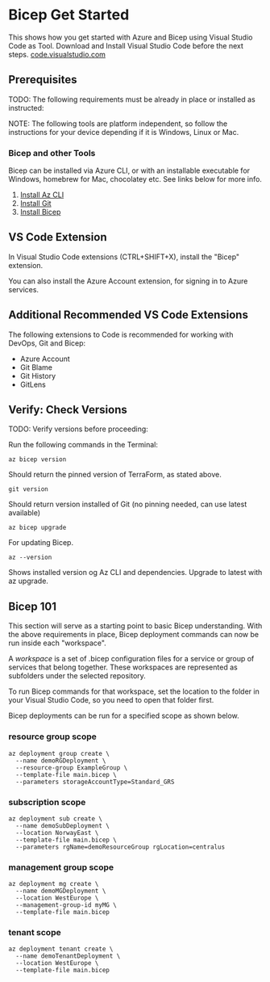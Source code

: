 # Bicep Get Started

This shows how you get started with Azure and Bicep using Visual Studio Code as Tool.
Download and Install Visual Studio Code before the next steps. [code.visualstudio.com](https://code.visualstudio.com)

## Prerequisites

TODO: The following requirements must be already in place or installed as instructed:

NOTE: The following tools are platform independent, so follow the instructions for your device depending if it is Windows, Linux or Mac.

### Bicep and other Tools

Bicep can be installed via Azure CLI, or with an installable executable for Windows, homebrew for Mac, chocolatey etc. See links below for more info.

1. [Install Az CLI](https://docs.microsoft.com/en-us/cli/azure/install-azure-cli)
2. [Install Git](https://git-scm.com/)
3. [Install Bicep](https://learn.microsoft.com/en-us/azure/azure-resource-manager/bicep/install)

## VS Code Extension

In Visual Studio Code extensions (CTRL+SHIFT+X), install the "Bicep" extension.

You can also install the Azure Account extension, for signing in to Azure services.

## Additional Recommended VS Code Extensions

The following extensions to Code is recommended for working with DevOps, Git and Bicep:

* Azure Account
* Git Blame
* Git History
* GitLens

## Verify: Check Versions

TODO: Verify versions before proceeding:

Run the following commands in the Terminal:

```azurecli
az bicep version
```

Should return the pinned version of TerraForm, as stated above.

```azurecli-interactive
git version
```

Should return version installed of Git (no pinning needed, can use latest available)

```azurecli-interactive
az bicep upgrade
```

For updating Bicep.

```azurecli-interactive
az --version
```

Shows installed version og Az CLI and dependencies. Upgrade to latest with az upgrade.

## Bicep 101

This section will serve as a starting point to basic Bicep understanding. With the above requirements in place, Bicep deployment commands can now be run inside each "workspace".

A *workspace* is a set of .bicep configuration files for a service or group of services that belong together. These workspaces are represented as subfolders under the selected repository.

To run Bicep commands for that workspace, set the location to the folder in your Visual Studio Code, so you need to open that folder first.

Bicep deployments can be run for a specified scope as shown below.

### resource group scope

```azurecli
az deployment group create \
  --name demoRGDeployment \
  --resource-group ExampleGroup \
  --template-file main.bicep \
  --parameters storageAccountType=Standard_GRS
```

### subscription scope

```azurecli
az deployment sub create \
  --name demoSubDeployment \
  --location NorwayEast \
  --template-file main.bicep \
  --parameters rgName=demoResourceGroup rgLocation=centralus
```

### management group scope

```azurecli
az deployment mg create \
  --name demoMGDeployment \
  --location WestEurope \
  --management-group-id myMG \
  --template-file main.bicep
```

### tenant scope

```azurecli
az deployment tenant create \
  --name demoTenantDeployment \
  --location WestEurope \
  --template-file main.bicep
```
